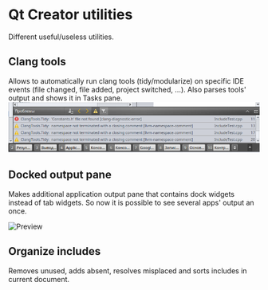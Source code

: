 # Qt Creator utilities

Different useful/useless utilities.

## Clang tools

Allows to automatically run clang tools (tidy/modularize) on specific IDE events
(file changed, file added, project switched, ...).
Also parses tools' output and shows it in Tasks pane.
![Preview](dist/clangtools.png?raw=true)

## Docked output pane

Makes additional application output pane that contains dock widgets instead of tab widgets.
So now it is possible to see several apps' output an once.

![Preview](dist/dockedoutput.png?raw=true)

## Organize includes

Removes unused, adds absent, resolves misplaced and sorts includes in current document.
